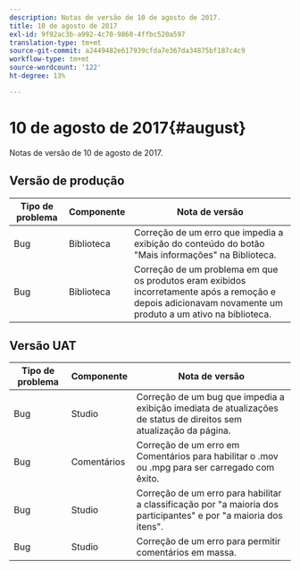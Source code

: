 ```yaml
---
description: Notas de versão de 10 de agosto de 2017.
title: 10 de agosto de 2017
exl-id: 9f92ac3b-a992-4c70-9860-4ffbc520a597
translation-type: tm+mt
source-git-commit: a2449482e617939cfda7e367da34875bf187c4c9
workflow-type: tm+mt
source-wordcount: '122'
ht-degree: 13%

---
```


# 10 de agosto de 2017{#august}

Notas de versão de 10 de agosto de 2017.

## Versão de produção

| **Tipo de problema** | **Componente** | **Nota de versão** |
|---|---|---|
| Bug | Biblioteca | Correção de um erro que impedia a exibição do conteúdo do botão &quot;Mais informações&quot; na Biblioteca. |
| Bug | Biblioteca | Correção de um problema em que os produtos eram exibidos incorretamente após a remoção e depois adicionavam novamente um produto a um ativo na biblioteca. |

## Versão UAT

| **Tipo de problema** | **Componente** | **Nota de versão** |
|---|---|---|
| Bug | Studio | Correção de um bug que impedia a exibição imediata de atualizações de status de direitos sem atualização da página. |
| Bug | Comentários | Correção de um erro em Comentários para habilitar o .mov ou .mpg para ser carregado com êxito. |
| Bug | Studio | Correção de um erro para habilitar a classificação por &quot;a maioria dos participantes&quot; e por &quot;a maioria dos itens&quot;. |
| Bug | Studio | Correção de um erro para permitir comentários em massa. |
